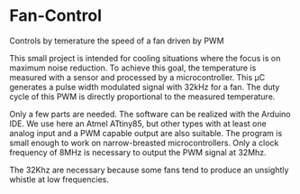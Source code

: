# Fan-Control
Controls by temerature the speed of a fan driven by PWM

This small project is intended for cooling situations where the focus is on maximum noise reduction. To achieve this goal, the temperature is measured with a sensor and processed by a microcontroller. This µC generates a pulse width modulated signal with 32kHz for a fan. The duty cycle of this PWM is directly proportional to the measured temperature.

Only a few parts are needed. The software can be realized with the Arduino IDE. We use here an Atmel ATtiny85, but other types with at least one analog input and a PWM capable output are also suitable.
The program is small enough to work on narrow-breasted microcontrollers. Only a clock frequency of 8MHz is necessary to output the PWM signal at 32Mhz.

The 32Khz are necessary because some fans tend to produce an unsightly whistle at low frequencies.
